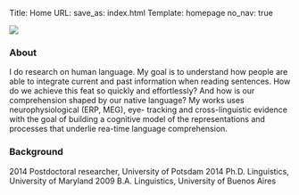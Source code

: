 Title: Home
URL:
save_as: index.html
Template: homepage
no_nav: true
<!-- The key:value pairs above ensure this gets saved as the homepage -->

<!-- This is an example of how to embed images into pages. -->
<img src="/images/AboutPic.jpg" class="wrapped-right">

### About
I  do  research  on  human  language.  My  goal  is  to
understand  how  people  are  able  to  integrate  current
and  past  information  when  reading  sentences.  How
do  we  achieve  this  feat  so  quickly  and  effortlessly?
And how is our comprehension shaped by our native
language?
My  works  uses  neurophysiological  (ERP,  MEG),  eye-
tracking and cross-linguistic evidence with the goal of
building  a  cognitive  model  of  the  representations  and
processes that underlie rea-time language
comprehension.


### Background
2014 Postdoctoral researcher, University of Potsdam
2014 Ph.D. Linguistics, University of Maryland
2009 B.A. Linguistics, University of Buenos Aires
